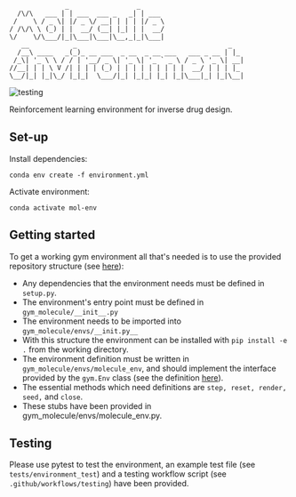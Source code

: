 ```
              _                 _      
  /\/\   ___ | | ___  ___ _   _| | ___ 
 /    \ / _ \| |/ _ \/ __| | | | |/ _ \
/ /\/\ \ (_) | |  __/ (__| |_| | |  __/
\/    \/\___/|_|\___|\___|\__,_|_|\___|
   __           _                                      _   
  /__\ ____   _(_)_ __ ___  _ __  _ __ ___   ___ _ __ | |_ 
 /_\| '_ \ \ / / | '__/ _ \| '_ \| '_ ` _ \ / _ \ '_ \| __|
//__| | | \ V /| | | | (_) | | | | | | | | |  __/ | | | |_ 
\__/|_| |_|\_/ |_|_|  \___/|_| |_|_| |_| |_|\___|_| |_|\__|

```                                                        
![testing](https://github.com/robmacc/capstone-molecule-environment/workflows/testing/badge.svg)

Reinforcement learning environment for inverse drug design.

## Set-up

Install dependencies:
```
conda env create -f environment.yml
```
Activate environment:
```
conda activate mol-env
```

## Getting started
To get a working gym environment all that's needed is to use the provided repository structure 
(see [here](https://github.com/openai/gym/blob/master/docs/creating-environments.md)):

* Any dependencies that the environment needs must be defined in `setup.py`. 
* The environment's entry point must be defined in `gym_molecule/__init__.py`
* The environment needs to be imported into `gym_molecule/envs/__init.py__`
* With this structure the environment can be installed with `pip install -e .`
from the working directory.
* The environment definition must be written in `gym_molecule/envs/molecule_env`,
and should implement the interface provided by the `gym.Env` class (see 
the definition [here](https://github.com/openai/gym/blob/master/gym/core.py)).
* The essential methods which need definitions are `step, reset, render, seed,`
and `close`.
* These stubs have been provided in gym_molecule/envs/molecule_env.py.


## Testing
Please use pytest to test the environment, an example test file 
(see `tests/environment_test`) and a testing workflow script
(see `.github/workflows/testing`) have been provided.
